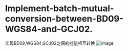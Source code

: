 # Implement-batch-mutual-conversion-between-BD09-WGS84-and-GCJ02.
实现BD09,WGS84,GCJ02之间的批量相互转换
![image](https://github.com/user-attachments/assets/ade01d23-8078-4131-a8a3-d3b1f8a320c2)

